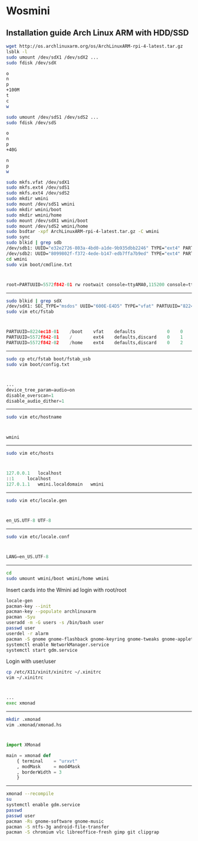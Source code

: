 # Wosmini
## Installation guide Arch Linux ARM with HDD/SSD
```bash
wget http://os.archlinuxarm.org/os/ArchLinuxARM-rpi-4-latest.tar.gz
lsblk -l
sudo umount /dev/sdX1 /dev/sdX2 ...
sudo fdisk /dev/sdX
```
```bash
o
n
p
+100M
t
c
w
```
```bash
sudo umount /dev/sdS1 /dev/sdS2 ...
sudo fdisk /dev/sdS
```
```bash
o
n
p
+40G

n
p
w
```
```bash
sudo mkfs.vfat /dev/sdX1
sudo mkfs.ext4 /dev/sdS1
sudo mkfs.ext4 /dev/sdS2
sudo mkdir wmini
sudo mount /dev/sdS1 wmini
sudo mkdir wmini/boot
sudo mkdir wmini/home
sudo mount /dev/sdX1 wmini/boot
sudo mount /dev/sdS2 wmini/home
sudo bsdtar -xpf ArchLinuxARM-rpi-4-latest.tar.gz -C wmini
sudo sync
sudo blkid | grep sdb
/dev/sdb1: UUID="e32e2726-803a-4bd0-a1de-9b935dbb2246" TYPE="ext4" PARTUUID="5572f842-01"
/dev/sdb2: UUID="8099802f-f372-4ede-b147-edb7ffa7b9ed" TYPE="ext4" PARTUUID="5572f842-02"
cd wmini
sudo vim boot/cmdline.txt
```
#
```python
root=PARTUUID=5572f842-01 rw rootwait console=ttyAMA0,115200 console=tty1 selinux=0 plymouth.enable=0 smsc95xx.turbo_mode=N dwc_otg.lpm_enable=0 kgdboc=ttyAMA0,115200 elevator=noop
```
---
```bash
sudo blkid | grep sdX
/dev/sdX1: SEC_TYPE="msdos" UUID="600E-E4D5" TYPE="vfat" PARTUUID="8224ec18-01"
sudo vim etc/fstab
```
#
```python
PARTUUID=8224ec18-01    /boot    vfat    defaults            0    0
PARTUUID=5572f842-01    /        ext4    defaults,discard    0    1
PARTUUID=5572f842-02    /home    ext4    defaults,discard    0    2
```
---
```bash
sudo cp etc/fstab boot/fstab_usb
sudo vim boot/config.txt
```
#
```python
...
device_tree_param=audio=on
disable_overscan=1
disable_audio_dither=1
```
---
```bash
sudo vim etc/hostname
```
#
```python
wmini
```
---
```bash
sudo vim etc/hosts
```
#
```python
127.0.0.1	localhost
::1		localhost
127.0.1.1	wmini.localdomain	wmini
```
---
```bash
sudo vim etc/locale.gen
```
#
```python
en_US.UTF-8 UTF-8
```
---
```bash
sudo vim etc/locale.conf
```
#
```python
LANG=en_US.UTF-8
```
---
```bash
cd
sudo umount wmini/boot wmini/home wmini
```
Insert cards into the Wmini ad login with root/root
```bash
locale-gen
pacman-key --init
pacman-key --populate archlinuxarm
pacman -Syu
useradd -m -G users -s /bin/bash user
passwd user
userdel -r alarm
pacman -S gnome gnome-flashback gnome-keyring gnome-tweaks gnome-applets xf-video-fbdev xorg-server xorg-xinit gvim network-manager-applet ttf-dejavu ttf-droid xmonad xmonad-contribi dmenu
systemctl enable NetworkManager.service
systemctl start gdm.service
```
Login with user/user
```bash
cp /etc/X11/xinit/xinitrc ~/.xinitrc
vim ~/.xinitrc
```
#
```python
...
exec xmonad
```
---
```bash
mkdir .xmonad
vim .xmonad/xmonad.hs
```
#
```python
import XMonad

main = xmonad def
    { terminal    = "urxvt"
    , modMask     = mod4Mask
    , borderWidth = 3
    }
```
---
```bash
xmonad --recompile
su
systemctl enable gdm.service
passwd
passwd user
pacman -Rs gnome-software gnome-music
pacman -S ntfs-3g android-file-transfer
pacman -S chromium vlc libreoffice-fresh gimp git clipgrap
```
